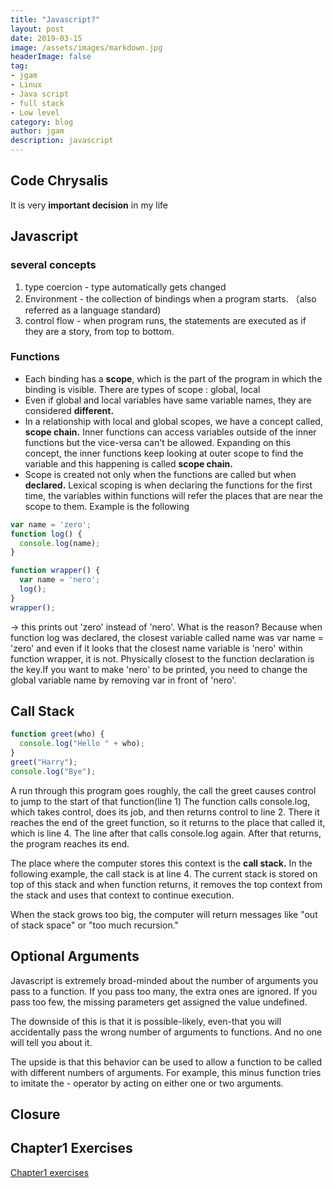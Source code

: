```yaml
---
title: "Javascript?"
layout: post
date: 2019-03-15
image: /assets/images/markdown.jpg
headerImage: false
tag:
- jgam
- Linux
- Java script
- full stack
- Low level
category: blog
author: jgam
description: javascript
---
```


## Code Chrysalis
It is very **important decision** in my life

## Javascript

### several concepts
1. type coercion - type automatically gets changed
2. Environment - the collection of bindings when a program starts. （also referred as a language standard)
3. control flow - when program runs, the statements are executed as if they are a story, from top to bottom.

### Functions
* Each binding has a **scope**, which is the part of the program in which the binding is visible. There are types of scope : global, local
* Even if global and local variables have same variable names, they are considered **different.**
*  In a relationship with local and global scopes, we have a concept called, **scope chain.** Inner functions can access variables outside of the inner functions but the vice-versa can't be allowed. Expanding on this concept, the inner functions keep looking at outer scope to find the variable and this happening is called **scope chain.**
*  Scope is created not only when the functions are called but when **declared.** Lexical scoping is when declaring the functions for the first time, the variables within functions will refer the places that are near the scope to them. Example is the following
```javascript
var name = 'zero';
function log() {
  console.log(name);
}

function wrapper() {
  var name = 'nero';
  log();
}
wrapper();
```
-> this prints out 'zero' instead of 'nero'. What is the reason? Because when function log was declared, the closest variable called name was var name = 'zero' and even if it looks that the closest name variable is 'nero' within function wrapper, it is not. Physically closest to the function declaration is the key.If you want to make 'nero' to be printed, you need to change the global variable name by removing var in front of 'nero'.

## Call Stack
```javascript
function greet(who) {
  console.log("Hello " + who);
}
greet("Harry");
console.log("Bye");
```

A run through this program goes roughly, the call the greet causes control to jump to the start of that function(line 1) The function calls console.log, which takes control, does its job, and then returns control to line 2. There it reaches the end of the greet function, so it returns to the place that called it, which is line 4. The line after that calls console.log again. After that returns, the program reaches its end.

The place where the computer stores this context is the **call stack.** In the following example, the call stack is at line 4. The current stack is stored on top of this stack and when function returns, it removes the top context from the stack and uses that context to continue execution.

When the stack grows too big, the computer will return messages like "out of stack space" or "too much recursion." 

## Optional Arguments

Javascript is extremely broad-minded about the number of arguments you pass to a function. If you pass too many, the extra ones are ignored. If you pass too few, the missing parameters get assigned the value undefined.

The downside of this is that it is possible-likely, even-that you will accidentally pass the wrong number of arguments to functions. And no one will tell you about it.

The upside is that this behavior can be used to allow a function to be called with different numbers of arguments. For example, this minus function tries to imitate the - operator by acting on either one or two arguments.

## Closure



## Chapter1 Exercises
[Chapter1 exercises](https://github.com/jgam/EloquentJavascript/chpt1/)